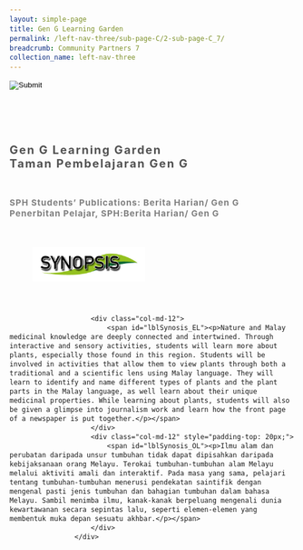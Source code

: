 ```yaml
---
layout: simple-page
title: Gen G Learning Garden
permalink: /left-nav-three/sub-page-C/2-sub-page-C_7/
breadcrumb: Community Partners 7 
collection_name: left-nav-three
---
```




<input type="image" name="btnBack" id="btnBack" onclick="goBack()" src="/images/btnBack.png" style="height:70px;">


<link href="/misc/bootstrap.min.css" rel="stylesheet" />
<link href="/misc/Site.css" rel="stylesheet" />
<style>
    .divSPMain {
        padding: 20px;
        padding-top: 20px;
        text-align: justify;
        border-radius: 20px;
    }
    .divSPInfo {
        padding-top: 1px;
    }
</style>
<script>
        function goBack() {
          window.history.back();
        }
        </script>
        
<div id="PanelSess">
   <div class="col-md-12" style="padding-top: 40px;">
                    <span id="lblTitle_EL" style="font-weight: bold; font-size: 20px; letter-spacing: 2px; color: #525252">Gen G Learning Garden <br>Taman Pembelajaran Gen G </span>
                </div>
                <div class="col-md-12" style="padding-top: 30px;">
                    <b style="font-size: 17px; color: #525252; display: none;">SCHOOL / ORGANISATION</b><br />
                    <span id="lblOrg_EL" style="font-weight: bold; font-size: 15px; letter-spacing: 1px; color: #7f7f7f">SPH Students’ Publications: Berita Harian/ Gen G<br>Penerbitan Pelajar, SPH:Berita Harian/ Gen G</span>
                </div>
    <div class="row divSPMain">
        <h2 style="text-decoration: underline; padding-left: 20px;">
            <img src="/images/sessions/HderSynopsis.png" style="height: 60px;width:199px;" /></h2>
        <div class="col-md-2">
        </div>
    </div>
    <div class="col-md-2">
    </div>
 <div class="divSPInfo col-md-10">

                        <div class="col-md-12">
                            <span id="lblSynosis_EL"><p>Nature and Malay medicinal knowledge are deeply connected and intertwined. Through interactive and sensory activities, students will learn more about plants, especially those found in this region. Students will be involved in activities that allow them to view plants through both a traditional and a scientific lens using Malay language. They will learn to identify and name different types of plants and the plant parts in the Malay language, as well learn about their unique medicinal properties. While learning about plants, students will also be given a glimpse into journalism work and learn how the front page of a newspaper is put together.</p></span>
                        </div>
                        <div class="col-md-12" style="padding-top: 20px;">
                            <span id="lblSynosis_OL"><p>Ilmu alam dan perubatan daripada unsur tumbuhan tidak dapat dipisahkan daripada kebijaksanaan orang Melayu. Terokai tumbuhan-tumbuhan alam Melayu melalui aktiviti amali dan interaktif. Pada masa yang sama, pelajari tentang tumbuhan-tumbuhan menerusi pendekatan saintifik dengan mengenal pasti jenis tumbuhan dan bahagian tumbuhan dalam bahasa Melayu. Sambil menimba ilmu, kanak-kanak berpeluang mengenali dunia kewartawanan secara sepintas lalu, seperti elemen-elemen yang membentuk muka depan sesuatu akhbar.</p></span>
                        </div>
                    </div>

</div>

